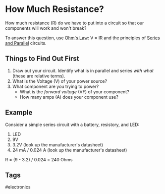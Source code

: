 # How Much Resistance? 

How much resistance (R) do we have to put into a circuit so that our components will work and won't break?  

To answer this question, use [Ohm's Law](../202305080119): V = IR and the principles of [Series and Parallel](../202305080141) circuits.  

## Things to Find Out First
1. Draw out your circuit. Identify what is in parallel and series *with what* (these are relative terms).  
1. What is the Voltage (V) of your power source?  
2. What component are you trying to power?  
    * What is the *forward voltage* (VF) of your component?
    * How many amps (A) does your component use?  

## Example
Consider a simple series circuit with a battery, resistory, and LED:

1. LED
2. 9V
3. 3.2V (look up the manufacturer's datasheet)
4. 24 mA / 0.024 A (look up the manufacturer's datasheet)

R = (9 - 3.2) / 0.024 = 240 Ohms

## Tags
#electronics
